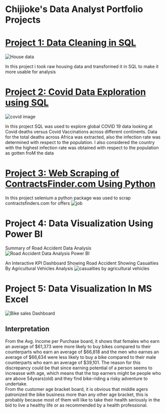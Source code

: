 # Chijioke's Data Analyst Portfolio Projects

# [Project 1: Data Cleaning in SQL](https://github.com/chijiokem/PortfolioProjects/blob/main/%7Evs26B8.sql)

![House data](https://github.com/chijiokem/github.io/assets/140365222/c430f9eb-1a51-43c0-8caa-2947758d401c)

In this project i took raw housing data and transformed it in SQL to make it more usable for analysis


# [Project 2: Covid Data Exploration using SQL](https://github.com/chijiokem/PortfolioProjects/blob/main/Covid%20Global%20Data.sql)

![covid image](https://github.com/chijiokem/github.io/assets/140365222/dce4a077-b4c1-4e98-be85-bd1992cd9b46)


In this project SQL was used to explore global COVID 19 data looking at Covid deaths versus Covid Vaccinations across different continents.
Data for the total deaths across Africa was extracted, also the infection rate was determined with respect to the population.
I also considered the country with the highest infection rate was obtained with respect to the population as gotten froM the data


# [Project 3: Web Scraping of ContractsFinder.com Using Python](https://github.com/chijiokem/webscraping)
 In this project selenium a python package was used to scrap contractsfinders.com for offers
![job](https://github.com/chijiokem/github.io/assets/140365222/e4a9c833-8ec7-4136-b896-ac9efa5b1529)

 # Project 4: Data Visualization Using Power BI

Summary of Road Accident Data Analysis 
![Road Accident Data Analysis Power BI](https://github.com/chijiokem/github.io/assets/140365222/1c18108b-8a31-4704-8382-f195d62233ff)



An Interactive KPI Dashboard Showing Road Accident Showing Casualties By Agricultural Vehicles Analysis
![casualties by agricultural vehicles](https://github.com/chijiokem/github.io/assets/140365222/0be2fcfe-a6ac-4143-b2df-734514e51a70)





# Project 5: Data Visualization In MS Excel

![Bike sales Dashboard](https://github.com/chijiokem/github.io/assets/140365222/911dd3f7-721a-4a6d-8ce2-f838942eccb1)

## Interpretation 
From the Avg. Income per Purchase board, it shows that females who earn an average of $61,373 were more likely to buy bikes compared to their counterparts who earn an average of $66,818 and the men who earnes an average of $66,634 were less likely to buy a bike compared to their male counterparts who earn an average of $39,101. The reason for this discrepancy could be that since earning potential of a person seems to increasse with age, which means that the top earners might be people who are above 54years(old) and they find bike-riding a risky adventure to undertake.   
			From the customer age bracket board, it is obvious that middle agers patronized the bike business more than any other age bracket, this is probably because most of them will like to take their health seriously in the bid to live a healthy life or as recommended by a health professional.
